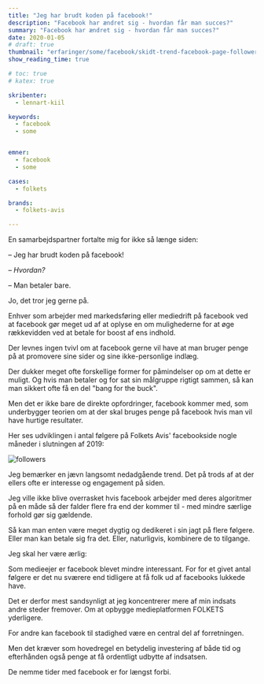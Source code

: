 ```yaml
---
title: "Jeg har brudt koden på facebook!"
description: "Facebook har ændret sig - hvordan får man succes?"
summary: "Facebook har ændret sig - hvordan får man succes?"
date: 2020-01-05
# draft: true
thumbnail: "erfaringer/some/facebook/skidt-trend-facebook-page-followers.png"
show_reading_time: true

# toc: true
# katex: true

skribenter:
  - lennart-kiil

keywords:
  - facebook
  - some


emner:
  - facebook
  - some

cases:
  - folkets

brands:
  - folkets-avis

---
```



En samarbejdspartner fortalte mig for ikke så længe siden:

– Jeg har brudt koden på facebook!

_–  Hvordan?_

– Man betaler bare.

Jo, det tror jeg gerne på.

Enhver som arbejder med markedsføring eller mediedrift på facebook ved at facebook gør meget ud af at oplyse en om mulighederne for at øge rækkevidden ved at betale for boost af ens indhold.

Der levnes ingen tvivl om at facebook gerne vil have at man bruger penge på at promovere sine sider og sine ikke-personlige indlæg.

Der dukker meget ofte forskellige former for påmindelser op om at dette er muligt. Og hvis man betaler og for sat sin målgruppe rigtigt sammen, så kan man sikkert ofte få en del "bang for the buck".

Men det er ikke bare de direkte opfordringer, facebook kommer med, som underbygger teorien om at der skal bruges penge på facebook hvis man vil have hurtige resultater.

Her ses udviklingen i antal følgere på Folkets Avis' facebookside nogle måneder i slutningen af 2019:

![followers][followers]

Jeg bemærker en jævn langsomt nedadgående trend. Det på trods af at der ellers ofte er interesse og engagement på siden.

Jeg ville ikke blive overrasket hvis facebook arbejder med deres algoritmer på en måde så der falder flere fra end der kommer til - med mindre særlige forhold gør sig gældende.

Så kan man enten være meget dygtig og dedikeret i sin jagt på flere følgere. Eller man kan betale sig fra det. Eller, naturligvis, kombinere de to tilgange.

Jeg skal her være ærlig:

Som medieejer er facebook blevet mindre interessant. For for et givet antal følgere er det nu sværere end tidligere at få folk ud af facebooks lukkede have.

Det er derfor mest sandsynligt at jeg koncentrerer mere af min indsats andre steder fremover. Om at opbygge medieplatformen FOLKETS yderligere.

For andre kan facebook til stadighed være en central del af forretningen.

Men det kræver som hovedregel en betydelig investering af både tid og efterhånden også penge at få ordentligt udbytte af indsatsen.

De nemme tider med facebook er for længst forbi.


[followers]: /erfaringer/some/facebook/skidt-trend-facebook-page-followers.png
